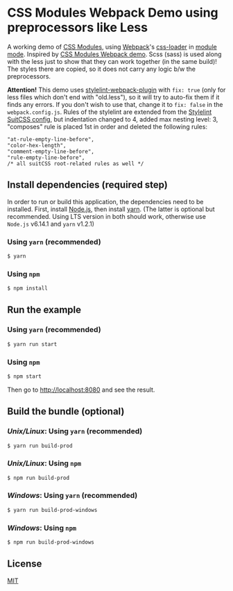 # CSS Modules Webpack Demo using preprocessors like Less

A working demo of [CSS Modules], using [Webpack]'s [css-loader] in [module mode]. Inspired by [CSS Modules Webpack demo].
Scss (sass) is used along with the less just to show that they can work together (in the same build)! The styles there
are copied, so it does not carry any logic b/w the preprocessors.

**Attention!** This demo uses [stylelint-webpack-plugin] with `fix: true` (only for less files which don't end with "old.less"),
so it will try to auto-fix them if it finds any errors.
If you don't wish to use that, change it to `fix: false` in the `webpack.config.js`.
Rules of the stylelint are extended from the [Stylelint SuitCSS config], but indentation changed to 4,
added max nesting level: 3, "composes" rule is placed 1st in order and deleted the following rules:
```
"at-rule-empty-line-before",
"color-hex-length",
"comment-empty-line-before",
"rule-empty-line-before",
/* all suitCSS root-related rules as well */
```

## Install dependencies (required step)
In order to run or build this application, the dependencies need to be installed.
First, install [Node.js](https://nodejs.org/en/), then install [yarn](https://yarnpkg.com/lang/en/docs/install/). (The latter is optional but recommended. Using LTS version in both should work, otherwise use `Node.js` v6.14.1 and `yarn` v1.2.1)

### Using `yarn` (recommended)

```bash
$ yarn
```

### Using `npm`
```bash
$ npm install
```

## Run the example
### Using `yarn` (recommended)

```bash
$ yarn run start
```

### Using `npm`
```bash
$ npm start
```

Then go to [http://localhost:8080](http://localhost:8080) and see the result.

## Build the bundle (optional)
### *Unix/Linux*: Using `yarn` (recommended)

```bash
$ yarn run build-prod
```

### *Unix/Linux*: Using `npm`

```bash
$ npm run build-prod
```


### *Windows*: Using `yarn` (recommended)

```bash
$ yarn run build-prod-windows
```

### *Windows*: Using `npm`

```bash
$ npm run build-prod-windows
```

## License

[MIT]

[Stylelint SuitCSS config]: https://github.com/suitcss/stylelint-config-suitcss
[stylelint-webpack-plugin]: https://github.com/webpack-contrib/stylelint-webpack-plugin
[CSS Modules Webpack demo]: https://github.com/css-modules/webpack-demo
[CSS Modules]: https://github.com/css-modules/css-modules
[Webpack]: http://webpack.github.io
[webpack-dev-server]: https://webpack.github.io/docs/webpack-dev-server.html
[css-loader]: https://github.com/webpack/css-loader
[module mode]: https://github.com/webpack/css-loader/#css-modules
[style-loader]: https://github.com/webpack/style-loader
[url-loader]: https://github.com/webpack/url-loader
[file-loader]: https://github.com/webpack/file-loader
[raw-loader]: https://github.com/webpack/raw-loader
[babel]: https://babeljs.io
[node-libs-browser]: https://github.com/webpack/node-libs-browser
[MIT]: https://github.com/spaguette/webpack-less-demo/blob/master/LICENSE
